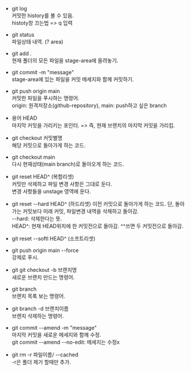 - git log  
커밋한 history를 볼 수 있음.  
histoty창 끄는법 => q 입력

- git status  
파일상태 내역. (? area)

- git add .  
현재 폴더의 모든 파일을 stage-area에 올려놓기.

- git commit -m "message"  
stage-area에 있는 파일을 커밋 메세지와 함께 커밋하기.

- git push origin main  
커밋한 파일을 푸시하는 명령어.  
origin: 원격저장소(github-repository), main: push하고 싶은 branch

- 용어 HEAD  
마지막 커밋을 가리키는 포인터. => 즉, 현재 브랜치의 마지막 커밋을 가리킴.

- git checkout 커밋별명  
해당 커밋으로 돌아가게 하는 코드.  

- git checkout main  
다시 현재상태(main branch)로 돌아오게 하는 코드.

- git reset HEAD^ (복합리셋)  
커밋만 삭제하고 파일 변경 사항은 그대로 둔다.  
변경 사항들을 unstage 영역에 둔다.  

- git reset --hard HEAD^ (하드리셋)
이전 커밋으로 돌아가게 하는 코드. 단, 돌아가는 커밋보다 미래 커밋, 파일변경 내역을 삭제하고 돌아감.  
--hard: 삭제한다는 뜻.  
HEAD^: 현재 HEAD위치에 한 커밋전으로 돌아감. ^^쓰면 두 커밋전으로 돌아감.

- git reset --softl HEAD^ (소프트리셋)

- git push origin main --force  
강제로 푸시.

- git git checkout -b 브랜치명  
새로운 브랜치 만드는 명령어.

- git branch  
브랜치 목록 보는 명령어.

- git branch -d 브랜치이름  
브랜치 삭제하는 명령어.

- git commit --amend -m "message"  
마지막 커밋을 새로운 메세지와 함께 수정.  
git commit --amend --no-edit: 메세지는 수정x

- git rm -r 파일이름/ --cached  
-r은 폴더 제거 할때만 추가.



















